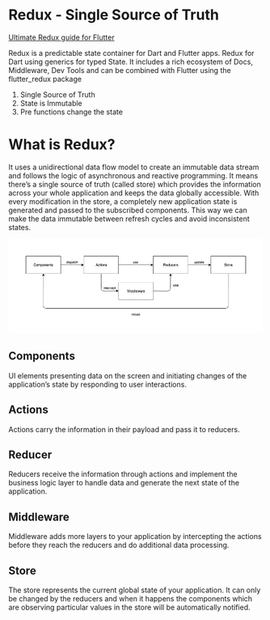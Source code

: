 # Redux - Single Source of Truth

[Ultimate Redux guide for Flutter](https://brainsandbeards.com/blog/ultimate-redux-guide-for-flutter)

Redux is a predictable state container for Dart and Flutter apps. Redux for Dart using generics for typed State. It includes a rich ecosystem of Docs, Middleware, Dev Tools and can be combined with Flutter using the flutter_redux package

1. Single Source of Truth
2. State is Immutable
3. Pre functions change the state

# What is Redux?
It uses a unidirectional data flow model to create an immutable data stream and follows the logic of asynchronous and reactive programming. It means there’s a single source of truth (called store) which provides the information across your whole application and keeps the data globally accessible. With every modification in the store, a completely new application state is generated and passed to the subscribed components. This way we can make the data immutable between refresh cycles and avoid inconsistent states.

<img src="./Redux.png">

## Components
UI elements presenting data on the screen and initiating changes of the application’s state by responding to user interactions.

## Actions
Actions carry the information in their payload and pass it to reducers. 

## Reducer
Reducers receive the information through actions and implement the business logic layer to handle data and generate the next state of the application.

## Middleware
Middleware adds more layers to your application by intercepting the actions before they reach the reducers and do additional data processing.

## Store
The store represents the current global state of your application. It can only be changed by the reducers and when it happens the components which are observing particular values in the store will be automatically notified.



